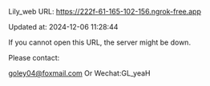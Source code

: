 Lily_web URL: https://222f-61-165-102-156.ngrok-free.app

Updated at: 2024-12-06 11:28:44

If you cannot open this URL, the server might be down.

Please contact: 

goley04@foxmail.com Or Wechat:GL_yeaH